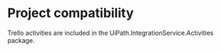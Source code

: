 ﻿# Project compatibility

Trello activities are included in the
                UiPath.IntegrationService.Activities package.




|  |
| ---
